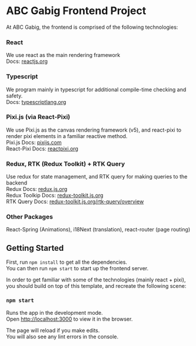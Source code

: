 # ABC Gabig Frontend Project

At ABC Gabig, the frontend is comprised of the following technologies:

### React

We use react as the main rendering framework  
Docs: [reactjs.org](https://reactjs.org/docs/getting-started.html)

### Typescript

We program mainly in typescript for additional compile-time checking and safety.  
Docs: [typescriptlang.org](https://www.typescriptlang.org/docs/)

### Pixi.js (via React-Pixi)

We use Pixi.js as the canvas rendering framework (v5), and react-pixi to render pixi elements in a familiar reactive method.  
Pixi.js Docs: [pixijs.com](https://pixijs.download/release/docs/index.html)  
React-Pixi Docs: [reactpixi.org](https://reactpixi.org/)

### Redux, RTK (Redux Toolkit) + RTK Query

Use redux for state management, and RTK query for making queries to the backend  
Redux Docs: [redux.js.org](https://redux.js.org/introduction/getting-started)  
Redux Toolkip Docs: [redux-toolkit.js.org](https://redux-toolkit.js.org/introduction/getting-started)  
RTK Query Docs: [redux-toolkit.js.org/rtk-query/overview](https://redux-toolkit.js.org/rtk-query/overview)

### Other Packages

React-Spring (Animations), i18Next (translation), react-router (page routing)

## Getting Started

First, run `npm install` to get all the dependencies.  
You can then run `npm start` to start up the frontend server.

In order to get familiar with some of the technologies (mainly react + pixi), you should build on top of this template, and recreate the following scene:

### `npm start`

Runs the app in the development mode.\
Open [http://localhost:3000](http://localhost:3000) to view it in the browser.

The page will reload if you make edits.\
You will also see any lint errors in the console.
